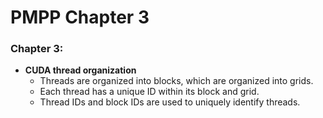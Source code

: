 # PMPP Chapter 3
### Chapter 3: 
- **CUDA thread organization**
  - Threads are organized into blocks, which are organized into grids.
  - Each thread has a unique ID within its block and grid.
  - Thread IDs and block IDs are used to uniquely identify threads.
  